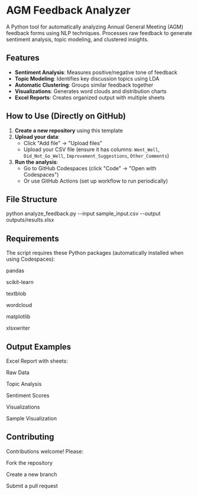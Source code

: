 # AGM Feedback Analyzer

A Python tool for automatically analyzing Annual General Meeting (AGM) feedback forms using NLP techniques. Processes raw feedback to generate sentiment analysis, topic modeling, and clustered insights.

## Features

- **Sentiment Analysis**: Measures positive/negative tone of feedback
- **Topic Modeling**: Identifies key discussion topics using LDA
- **Automatic Clustering**: Groups similar feedback together
- **Visualizations**: Generates word clouds and distribution charts
- **Excel Reports**: Creates organized output with multiple sheets

## How to Use (Directly on GitHub)

1. **Create a new repository** using this template
2. **Upload your data**:
   - Click "Add file" → "Upload files"
   - Upload your CSV file (ensure it has columns: `Went_Well`, `Did_Not_Go_Well`, `Improvement_Suggestions`, `Other_Comments`)
3. **Run the analysis**:
   - Go to GitHub Codespaces (click "Code" → "Open with Codespaces")
   - Or use GitHub Actions (set up workflow to run periodically)

## File Structure
python analyze_feedback.py --input sample_input.csv --output outputs/results.xlsx

## Requirements
The script requires these Python packages (automatically installed when using Codespaces):

pandas

scikit-learn

textblob

wordcloud

matplotlib

xlsxwriter

## Output Examples
Excel Report with sheets:

Raw Data

Topic Analysis

Sentiment Scores

Visualizations

Sample Visualization


## Contributing
Contributions welcome! Please:

Fork the repository

Create a new branch

Submit a pull request
